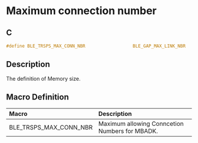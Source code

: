 # Maximum connection number

## C

```c
#define BLE_TRSPS_MAX_CONN_NBR                  BLE_GAP_MAX_LINK_NBR
```

## Description

The definition of Memory size.

## Macro Definition

|Macro|Description|
|:---|:---|
|BLE_TRSPS_MAX_CONN_NBR|Maximum allowing Conncetion Numbers for MBADK.|
